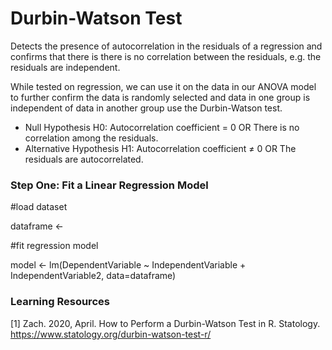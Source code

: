 # Durbin-Watson Test 

Detects the presence of autocorrelation in the residuals of a regression and confirms that there is there is no correlation between the residuals, e.g. the residuals are independent.

While tested on regression, we can use it on the data in our ANOVA model to further confirm the data is randomly selected and data in one group is independent of data in another group use the Durbin-Watson test.  

- Null Hypothesis H0: Autocorrelation coefficient = 0 OR There is no correlation among the residuals.
- Alternative Hypothesis H1: Autocorrelation coefficient ≠ 0 OR The residuals are autocorrelated.

### Step One: Fit a Linear Regression Model 

#load dataset

dataframe <- 

#fit regression model

model <- lm(DependentVariable ~ IndependentVariable + IndependentVariable2, data=dataframe)

### Learning Resources 
[1] Zach. 2020, April. How to Perform a Durbin-Watson Test in R. Statology. https://www.statology.org/durbin-watson-test-r/
